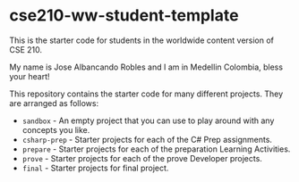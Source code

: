 # cse210-ww-student-template
This is the starter code for students in the worldwide content version of CSE 210.

My name is Jose Albancando Robles and I am in Medellin Colombia, bless your heart!

This repository contains the starter code for many different projects. They are arranged as follows:

* `sandbox` - An empty project that you can use to play around with any concepts you like.
* `csharp-prep` - Starter projects for each of the C# Prep assignments.
* `prepare` - Starter projects for each of the preparation Learning Activities.
* `prove` - Starter projects for each of the prove Developer projects.
* `final` - Starter projects for final project.
